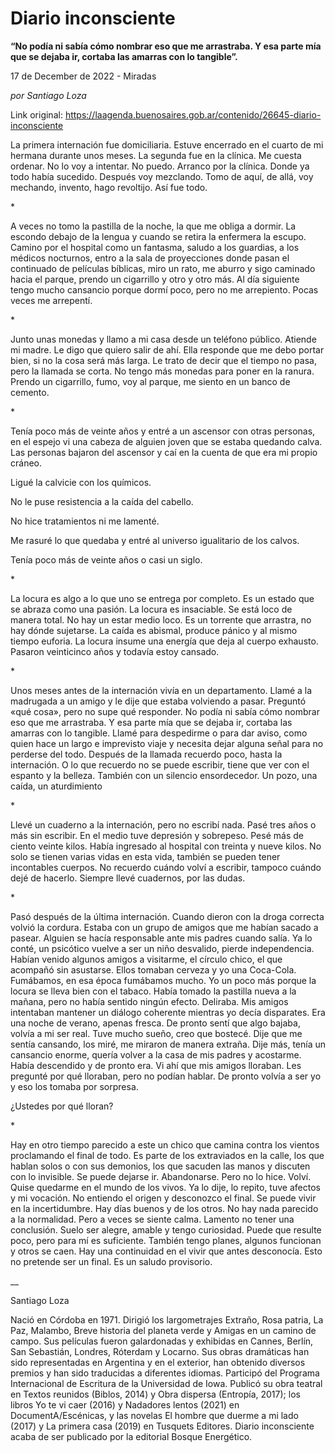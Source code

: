 # Diario inconsciente

**“No podía ni sabía cómo nombrar eso que me arrastraba. Y esa parte mía que se dejaba ir, cortaba las amarras con lo tangible”.**

17 de December de 2022 - Miradas

_por Santiago Loza_

Link original: https://laagenda.buenosaires.gob.ar/contenido/26645-diario-inconsciente



La primera internación fue domiciliaria. Estuve encerrado en el cuarto de mi hermana durante unos meses. La segunda fue en la clínica. Me cuesta ordenar. No lo voy a intentar. No puedo. Arranco por la clínica. Donde ya todo había sucedido. Después voy mezclando. Tomo de aquí, de allá, voy mechando, invento, hago revoltijo. Así fue todo.




\*




A veces no tomo la pastilla de la noche, la que me obliga a dormir. La escondo debajo de la lengua y cuando se retira la enfermera la escupo. Camino por el hospital como un fantasma, saludo a los guardias, a los médicos nocturnos, entro a la sala de proyecciones donde pasan el continuado de películas bíblicas, miro un rato, me aburro y sigo caminado hacia el parque, prendo un cigarrillo y otro y otro más. Al día siguiente tengo mucho cansancio porque dormí poco, pero no me arrepiento. Pocas veces me arrepentí.




\*




Junto unas monedas y llamo a mi casa desde un teléfono público. Atiende mi madre. Le digo que quiero salir de ahí. Ella responde que me debo portar bien, si no la cosa será más larga. Le trato de decir que el tiempo no pasa, pero la llamada se corta. No tengo más monedas para poner en la ranura. Prendo un cigarrillo, fumo, voy al parque, me siento en un banco de cemento.




\*




Tenía poco más de veinte años y entré a un ascensor con otras personas, en el espejo vi una cabeza de alguien joven que se estaba quedando calva. Las personas bajaron del ascensor y caí en la cuenta de que era mi propio cráneo.




Ligué la calvicie con los químicos.




No le puse resistencia a la caída del cabello.




No hice tratamientos ni me lamenté.




Me rasuré lo que quedaba y entré al universo igualitario de los calvos.




Tenía poco más de veinte años o casi un siglo.




\*




La locura es algo a lo que uno se entrega por completo. Es un estado que se abraza como una pasión. La locura es insaciable. Se está loco de manera total. No hay un estar medio loco. Es un torrente que arrastra, no hay dónde sujetarse. La caída es abismal, produce pánico y al mismo tiempo euforia. La locura insume una energía que deja al cuerpo exhausto. Pasaron veinticinco años y todavía estoy cansado.




\*




Unos meses antes de la internación vivía en un departamento. Llamé a la madrugada a un amigo y le dije que estaba volviendo a pasar. Preguntó «qué cosa», pero no supe qué responder. No podía ni sabía cómo nombrar eso que me arrastraba. Y esa parte mía que se dejaba ir, cortaba las amarras con lo tangible. Llamé para despedirme o para dar aviso, como quien hace un largo e imprevisto viaje y necesita dejar alguna señal para no perderse del todo. Después de la llamada recuerdo poco, hasta la internación. O lo que recuerdo no se puede escribir, tiene que ver con el espanto y la belleza. También con un silencio ensordecedor. Un pozo, una caída, un aturdimiento




\*




Llevé un cuaderno a la internación, pero no escribí nada. Pasé tres años o más sin escribir. En el medio tuve depresión y sobrepeso. Pesé más de ciento veinte kilos. Había ingresado al hospital con treinta y nueve kilos. No solo se tienen varias vidas en esta vida, también se pueden tener incontables cuerpos. No recuerdo cuándo volví a escribir, tampoco cuándo dejé de hacerlo. Siempre llevé cuadernos, por las dudas.




\*




Pasó después de la última internación. Cuando dieron con la droga correcta volvió la cordura. Estaba con un grupo de amigos que me habían sacado a pasear. Alguien se hacía responsable ante mis padres cuando salía. Ya lo conté, un psicótico vuelve a ser un niño desvalido, pierde independencia. Habían venido algunos amigos a visitarme, el círculo chico, el que acompañó sin asustarse. Ellos tomaban cerveza y yo una Coca-Cola. Fumábamos, en esa época fumábamos mucho. Yo un poco más porque la locura se lleva bien con el tabaco. Había tomado la pastilla nueva a la mañana, pero no había sentido ningún efecto. Deliraba. Mis amigos intentaban mantener un diálogo coherente mientras yo decía disparates. Era una noche de verano, apenas fresca. De pronto sentí que algo bajaba, volvía a mi ser real. Tuve mucho sueño, creo que bostecé. Dije que me sentía cansando, los miré, me miraron de manera extraña. Dije más, tenía un cansancio enorme, quería volver a la casa de mis padres y acostarme. Había descendido y de pronto era. Vi ahí que mis amigos lloraban. Les pregunté por qué lloraban, pero no podían hablar. De pronto volvía a ser yo y eso los tomaba por sorpresa.




¿Ustedes por qué lloran?




\*




Hay en otro tiempo parecido a este un chico que camina contra los vientos proclamando el final de todo. Es parte de los extraviados en la calle, los que hablan solos o con sus demonios, los que sacuden las manos y discuten con lo invisible. Se puede dejarse ir. Abandonarse. Pero no lo hice. Volví. Quise quedarme en el mundo de los vivos. Ya lo dije, lo repito, tuve afectos y mi vocación. No entiendo el origen y desconozco el final. Se puede vivir en la incertidumbre. Hay días buenos y de los otros. No hay nada parecido a la normalidad. Pero a veces se siente calma. Lamento no tener una conclusión. Suelo ser alegre, amable y tengo curiosidad. Puede que resulte poco, pero para mí es suficiente. También tengo planes, algunos funcionan y otros se caen. Hay una continuidad en el vivir que antes desconocía. Esto no pretende ser un final. Es un saludo provisorio.




\_\_




Santiago Loza




Nació en Córdoba en 1971. Dirigió los largometrajes Extraño, Rosa patria, La Paz, Malambo, Breve historia del planeta verde y Amigas en un camino de campo. Sus películas fueron galardonadas y exhibidas en Cannes, Berlín, San Sebastián, Londres, Róterdam y Locarno. Sus obras dramáticas han sido representadas en Argentina y en el exterior, han obtenido diversos premios y han sido traducidas a diferentes idiomas. Participó del Programa Internacional de Escritura de la Universidad de Iowa. Publicó su obra teatral en Textos reunidos (Biblos, 2014) y Obra dispersa (Entropía, 2017); los libros Yo te vi caer (2016) y Nadadores lentos (2021) en DocumentA/Escénicas, y las novelas El hombre que duerme a mi lado (2017) y La primera casa (2019) en Tusquets Editores. Diario inconsciente acaba de ser publicado por la editorial Bosque Energético.



